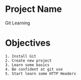 # Project Name

Git Learning

# Objectives

	1. Install Git
	2. Create new project
	3. Learn some basics
	4. Be confident at git use
	5. Start learn some HTTP Headers